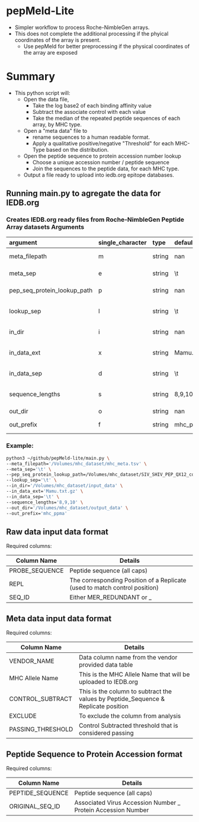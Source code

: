 # pepMeld-Lite
- Simpler workflow to process Roche-NimbleGen arrays.
- This does not complete the additional processing if the phyical coordinates of the array is present.
  - Use pepMeld for better preprocessing if the physical coordinates of the array are exposed
# Summary
- This python script will:
  - Open the data file, 
    - Take the log base2 of each binding affinity value
    - Subtract the associate control with each value
    - Take the median of the repeated peptide sequences of each array, by MHC type.
  - Open a "meta data" file to 
    - rename sequences to a human readable format. 
    - Apply a qualitative positive/negative "Threshold" for each MHC-Type based on  the distribution.
  - Open the peptide sequence to protein accession number lookup
    - Choose a unique accession number / peptide sequence
    - Join the sequences to the peptide data, for each MHC type.
  - Output a file ready to upload into iedb.org epitope databases.
  
## Running main.py to agregate the data for IEDB.org
### Creates IEDB.org ready files from Roche-NimbleGen Peptide Array datasets Arguments
| argument                    | single_character   | type   | default     | help                                                           | required   |
|:----------------------------|:-------------------|:-------|:------------|:---------------------------------------------------------------|:-----------|
| meta_filepath               | m                  | string | nan         | filepath of the meta data                                      | t          |
| meta_sep                    | e                  | string | \t          | filepath of the meta data                                      | f          |
| pep_seq_protein_lookup_path | p                  | string | nan         | Filepath of the protein lookup file                            | t          |
| lookup_sep                  | l                  | string | \t          | separator used in the pep_seq_protein_lookup file [ , \t ]     | f          |
| in_dir                      | i                  | string | nan         | Location of the input data files                               | t          |
| in_data_ext                 | x                  | string | Mamu.txt.gz | File names  endswith to search for in data files of the in_dir | f          |
| in_data_sep                 | d                  | string | \t          | separator used in the in_data file(s) [ , \t ]                 | nan        |
| sequence_lengths            | s                  | string | 8,9,10      | comma delimited list of lengths to include [ 8,9,10 ]          | f          |
| out_dir                     | o                  | string | nan         | output directory                                               | t          |
| out_prefix                  | f                  | string | mhc_ppma    | prefix to use in the output files.                             | f          |

### Example:
```bash
python3 ~/github/pepMeld-lite/main.py \
--meta_filepath='/Volumes/mhc_dataset/mhc_meta.tsv' \
--meta_sep='\t' \
--pep_seq_protein_lookup_path=/Volumes/mhc_dataset/SIV_SHIV_PEP_QX12_correspondence_key.txt.gz \
--lookup_sep='\t' \
--in_dir='/Volumes/mhc_dataset/input_data' \
--in_data_ext='Mamu.txt.gz' \
--in_data_sep='\t' \
--sequence_lengths='8,9,10' \
--out_dir='/Volumes/mhc_dataset/output_data' \
--out_prefix='mhc_ppma'
```
## Raw data input data format
Required columns:

| ﻿Column Name     |Details                |
|----------------|----------------------|
|PROBE_SEQUENCE| Peptide sequence (all caps)|
|REPL|The corresponding Position of a Replicate (used to match control position)|
|SEQ_ID|Either <Len>MER_REDUNDANT or <Virus Accession Number>_<Protein Accession Number>|
## Meta data input data format
Required columns:

| ﻿Column Name     |Details                |
|----------------|----------------------|
|VENDOR_NAME      |Data column name from the vendor provided data table |
|MHC Allele Name  |This is the MHC Allele Name that will be uploaded to IEDB.org|
|CONTROL_SUBTRACT |This is the column to subtract the values by Peptide_Sequence & Replicate position|
|EXCLUDE| To exclude the column from analysis|
|PASSING_THRESHOLD| Control Subtracted threshold that is considered passing|

## Peptide Sequence to Protein Accession format
Required columns:

| ﻿Column Name |Details|
|----------------|----------------------|
|PEPTIDE_SEQUENCE|Peptide sequence (all caps)|
|ORIGINAL_SEQ_ID| Associated Virus Accession Number _ Protein Accession Number|